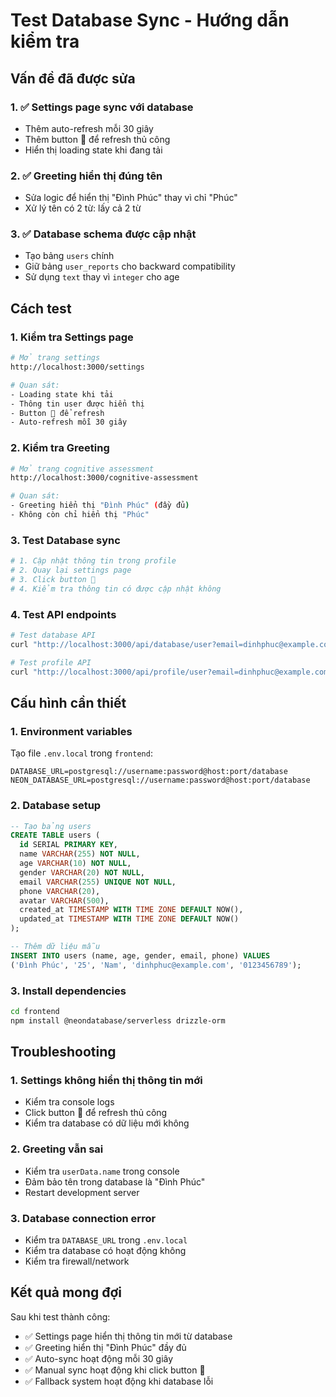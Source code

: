 # Test Database Sync - Hướng dẫn kiểm tra

## Vấn đề đã được sửa

### 1. ✅ **Settings page sync với database**
- Thêm auto-refresh mỗi 30 giây
- Thêm button 🔄 để refresh thủ công
- Hiển thị loading state khi đang tải

### 2. ✅ **Greeting hiển thị đúng tên**
- Sửa logic để hiển thị "Đình Phúc" thay vì chỉ "Phúc"
- Xử lý tên có 2 từ: lấy cả 2 từ

### 3. ✅ **Database schema được cập nhật**
- Tạo bảng `users` chính
- Giữ bảng `user_reports` cho backward compatibility
- Sử dụng `text` thay vì `integer` cho age

## Cách test

### 1. **Kiểm tra Settings page**
```bash
# Mở trang settings
http://localhost:3000/settings

# Quan sát:
- Loading state khi tải
- Thông tin user được hiển thị
- Button 🔄 để refresh
- Auto-refresh mỗi 30 giây
```

### 2. **Kiểm tra Greeting**
```bash
# Mở trang cognitive assessment
http://localhost:3000/cognitive-assessment

# Quan sát:
- Greeting hiển thị "Đình Phúc" (đầy đủ)
- Không còn chỉ hiển thị "Phúc"
```

### 3. **Test Database sync**
```bash
# 1. Cập nhật thông tin trong profile
# 2. Quay lại settings page
# 3. Click button 🔄
# 4. Kiểm tra thông tin có được cập nhật không
```

### 4. **Test API endpoints**
```bash
# Test database API
curl "http://localhost:3000/api/database/user?email=dinhphuc@example.com"

# Test profile API
curl "http://localhost:3000/api/profile/user?email=dinhphuc@example.com"
```

## Cấu hình cần thiết

### 1. **Environment variables**
Tạo file `.env.local` trong `frontend`:
```env
DATABASE_URL=postgresql://username:password@host:port/database
NEON_DATABASE_URL=postgresql://username:password@host:port/database
```

### 2. **Database setup**
```sql
-- Tạo bảng users
CREATE TABLE users (
  id SERIAL PRIMARY KEY,
  name VARCHAR(255) NOT NULL,
  age VARCHAR(10) NOT NULL,
  gender VARCHAR(20) NOT NULL,
  email VARCHAR(255) UNIQUE NOT NULL,
  phone VARCHAR(20),
  avatar VARCHAR(500),
  created_at TIMESTAMP WITH TIME ZONE DEFAULT NOW(),
  updated_at TIMESTAMP WITH TIME ZONE DEFAULT NOW()
);

-- Thêm dữ liệu mẫu
INSERT INTO users (name, age, gender, email, phone) VALUES 
('Đình Phúc', '25', 'Nam', 'dinhphuc@example.com', '0123456789');
```

### 3. **Install dependencies**
```bash
cd frontend
npm install @neondatabase/serverless drizzle-orm
```

## Troubleshooting

### 1. **Settings không hiển thị thông tin mới**
- Kiểm tra console logs
- Click button 🔄 để refresh thủ công
- Kiểm tra database có dữ liệu mới không

### 2. **Greeting vẫn sai**
- Kiểm tra `userData.name` trong console
- Đảm bảo tên trong database là "Đình Phúc"
- Restart development server

### 3. **Database connection error**
- Kiểm tra `DATABASE_URL` trong `.env.local`
- Kiểm tra database có hoạt động không
- Kiểm tra firewall/network

## Kết quả mong đợi

Sau khi test thành công:
- ✅ Settings page hiển thị thông tin mới từ database
- ✅ Greeting hiển thị "Đình Phúc" đầy đủ
- ✅ Auto-sync hoạt động mỗi 30 giây
- ✅ Manual sync hoạt động khi click button 🔄
- ✅ Fallback system hoạt động khi database lỗi
